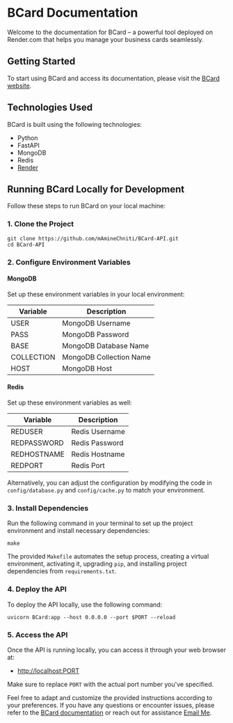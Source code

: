 # BCard Documentation

Welcome to the documentation for BCard – a powerful tool deployed on Render.com that helps you manage your business cards seamlessly.

## Getting Started

To start using BCard and access its documentation, please visit the [BCard website](https://bcard-whbg.onrender.com).

## Technologies Used

BCard is built using the following technologies:

- Python
- FastAPI
- MongoDB
- Redis
- [Render](https://render.com)

## Running BCard Locally for Development

Follow these steps to run BCard on your local machine:

### 1. Clone the Project

```shell
git clone https://github.com/mAmineChniti/BCard-API.git
cd BCard-API
```

### 2. Configure Environment Variables

#### MongoDB

Set up these environment variables in your local environment:

| Variable   | Description             |
|------------|-------------------------|
| USER       | MongoDB Username        |
| PASS       | MongoDB Password        |
| BASE       | MongoDB Database Name   |
| COLLECTION | MongoDB Collection Name |
| HOST       | MongoDB Host            |

#### Redis

Set up these environment variables as well:

| Variable   | Description             |
|------------|-------------------------|
| REDUSER    | Redis Username          |
| REDPASSWORD| Redis Password          |
| REDHOSTNAME| Redis Hostname          |
| REDPORT    | Redis Port              |

Alternatively, you can adjust the configuration by modifying the code in `config/database.py` and `config/cache.py` to match your environment.

### 3. Install Dependencies

Run the following command in your terminal to set up the project environment and install necessary dependencies:

```shell
make
```

The provided `Makefile` automates the setup process, creating a virtual environment, activating it, upgrading `pip`, and installing project dependencies from `requirements.txt`.

### 4. Deploy the API

To deploy the API locally, use the following command:

```shell
uvicorn BCard:app --host 0.0.0.0 --port $PORT --reload
```

### 5. Access the API

Once the API is running locally, you can access it through your web browser at:

- <http://localhost:PORT>

Make sure to replace `PORT` with the actual port number you've specified.

Feel free to adapt and customize the provided instructions according to your preferences. If you have any questions or encounter issues, please refer to the [BCard documentation](https://bcard-whbg.onrender.com) or reach out for assistance [Email Me](mailto:emin.chniti@esprit.tn).
